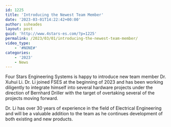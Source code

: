 ```yaml
---
id: 1225
title: 'Introducing the Newest Team Member'
date: '2023-03-01T14:22:42+00:00'
author: ssheades
layout: post
guid: 'http://www.4stars-es.com/?p=1225'
permalink: /2023/03/01/introducing-the-newest-team-member/
video_type:
    - '#NONE#'
categories:
    - '2023'
    - News
---
```


Four Stars Engineering Systems is happy to introduce new team member Dr. Xuhui Li. Dr. Li joined FSES at the beginning of 2023 and has been working diligently to integrate himself into several hardware projects under the direction of Bernhard Driller with the target of overtaking several of the projects moving forward.

Dr. Li has over 30 years of experience in the field of Electrical Engineering and will be a valuable addition to the team as he continues development of both existing and new products.